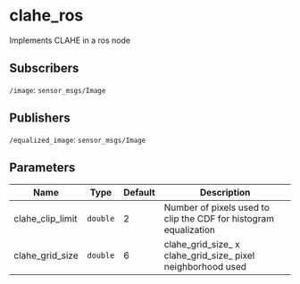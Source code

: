 # clahe_ros

Implements CLAHE in a ros node

## Subscribers

`/image`: `sensor_msgs/Image`

## Publishers

`/equalized_image`: `sensor_msgs/Image`

## Parameters

| Name | Type | Default | Description |
| ----- | ----- | ----- | ----- |
| clahe_clip_limit | `double` | 2 | Number of pixels used to clip the CDF for histogram equalization |
| clahe_grid_size | `double` | 6 | clahe_grid_size_ x clahe_grid_size_ pixel neighborhood used |
